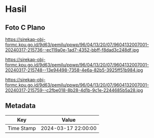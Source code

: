 # Hasil

## Foto C Plano

https://sirekap-obj-formc.kpu.go.id/9d63/pemilu/ppwp/96/04/13/20/07/9604132007001-20240317-215736--ec119a0e-1ad7-4352-bbff-f8dad3c248df.jpg

https://sirekap-obj-formc.kpu.go.id/9d63/pemilu/ppwp/96/04/13/20/07/9604132007001-20240317-215748--13e94498-7358-4e6a-82b5-3925ff51b984.jpg

https://sirekap-obj-formc.kpu.go.id/9d63/pemilu/ppwp/96/04/13/20/07/9604132007001-20240317-215759--c2fbe018-8b28-4d1b-9c1e-2244685b5a28.jpg


## Metadata

| Key        | Value               |
| ---------- | ------------------- |
| Time Stamp | 2024-03-17 22:00:00 |



